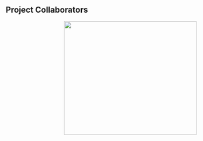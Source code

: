 ## Project Collaborators


<div style= "float: right">
<img src="pages/img/A_new_map_of_Scotland_with_the_roads_(8643653080) (1).jpg" width=350 height=300>
</div>



